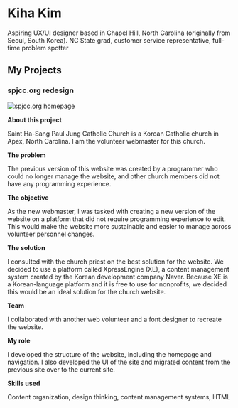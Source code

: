 # Kiha Kim

Aspiring UX/UI designer based in Chapel Hill, North Carolina (originally from Seoul, South Korea).
NC State grad, customer service representative, full-time problem spotter

## My Projects

### spjcc.org redesign

![spjcc.org homepage](_images/spjcc.jpg)

**About this project**

Saint Ha-Sang Paul Jung Catholic Church is a Korean Catholic church in Apex, North Carolina. I am the volunteer webmaster for this church.

**The problem**

The previous version of this website was created by a programmer who could no longer manage the website, and other church members did not have any programming experience. 

**The objective**

As the new webmaster, I was tasked with creating a new version of the website on a platform that did not require programming experience to edit. This would make the website more sustainable and easier to manage across volunteer personnel changes.

**The solution**

I consulted with the church priest on the best solution for the website. We decided to use a platform called XpressEngine (XE), a content management system created by the Korean development company Naver. Because XE is a Korean-language platform and it is free to use for nonprofits, we decided this would be an ideal solution for the church website.

**Team**

I collaborated with another web volunteer and a font designer to recreate the website.

**My role**

I developed the structure of the website, including the homepage and navigation. I also developed the UI of the site and migrated content from the previous site over to the current site.

**Skills used**

Content organization, design thinking, content management systems, HTML
